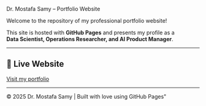 Dr. Mostafa Samy – Portfolio Website

Welcome to the repository of my professional portfolio website!  

This site is hosted with **GitHub Pages** and presents my profile as a  
**Data Scientist, Operations Researcher, and AI Product Manager**.  

---

## 🚀 Live Website

[Visit my portfolio](https://mostafadentist.github.io/Dr-Mostafa-Samy/)

---

© 2025 Dr. Mostafa Samy | Built with love using GitHub Pages"
